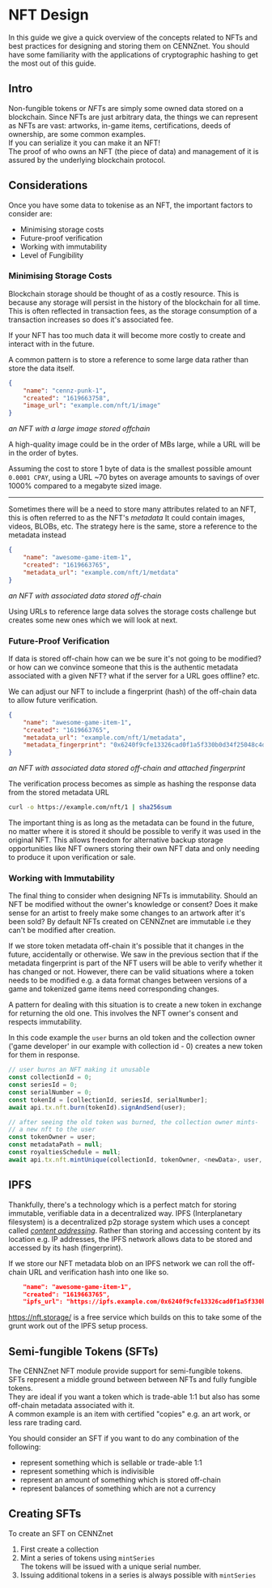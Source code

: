 # NFT Design

In this guide we give a quick overview of the concepts related to NFTs and best practices for designing and storing them on CENNZnet.
You should have some familiarity with the applications of cryptographic hashing to get the most out of this guide.

## Intro
Non-fungible tokens or *NFT*s are simply some owned data stored on a blockchain.
Since NFTs are just arbitrary data, the things we can represent as NFTs are vast: artworks, in-game items, certifications, deeds of ownership, are some common examples.  
If you can serialize it you can make it an NFT!  
The proof of who owns an NFT (the piece of data) and management of it is assured by the underlying blockchain protocol.

## Considerations

Once you have some data to tokenise as an NFT, the important factors to consider are:
- Minimising storage costs
- Future-proof verification
- Working with immutability
- Level of Fungibility

### Minimising Storage Costs
Blockchain storage should be thought of as a costly resource. This is because any storage will persist in the history of the blockchain for all time. This is often reflected in transaction fees, as the storage consumption of a transaction increases so does it's associated fee.

If your NFT has too much data it will become more costly to create and interact with in the future.

A common pattern is to store a reference to some large data rather than store the data itself.
```json
{
    "name": "cennz-punk-1",
    "created": "1619663758",
    "image_url": "example.com/nft/1/image"
}
```
*an NFT with a large image stored offchain*

A high-quality image could be in the order of MBs large, while a URL will be in the order of bytes.

Assuming the cost to store 1 byte of data is the smallest possible amount `0.0001 CPAY`, using a URL ~70 bytes on average amounts to savings of over 1000% compared to a megabyte sized image.

---

Sometimes there will be a need to store many attributes related to an NFT, this is often referred to as the NFT's *metadata*
It could contain images, videos, BLOBs, etc.
The strategy here is the same, store a reference to the metadata instead
```json
{
    "name": "awesome-game-item-1",
    "created": "1619663765",
    "metadata_url": "example.com/nft/1/metdata"
}
```
*an NFT with associated data stored off-chain*

Using URLs to reference large data solves the storage costs challenge but creates some new ones which we will look at next.

### Future-Proof Verification

If data is stored off-chain how can we be sure it's not going to be modified? or how can we convince someone that this is the authentic metadata associated with a given NFT? what if the server for a URL goes offline? etc.

We can adjust our NFT to include a fingerprint (hash) of the off-chain data to allow future verification.

```json
{
    "name": "awesome-game-item-1",
    "created": "1619663765",
    "metadata_url": "example.com/nft/1/metadata",
    "metadata_fingerprint": "0x6240f9cfe13326cad0f1a5f330b0d34f25048c4d994653df1cf081a52993454f"
}
```
*an NFT with associated data stored off-chain and attached fingerprint*

The verification process becomes as simple as hashing the response data from the stored metadata URL
```sh
curl -o https://example.com/nft/1 | sha256sum
```

The important thing is as long as the metadata can be found in the future, no matter where it is stored it should be possible to verify it was used in the original NFT.
This allows freedom for alternative backup storage opportunities like NFT owners storing their own NFT data and only needing to produce it upon verification or sale.

### Working with Immutability

The final thing to consider when designing NFTs is immutability.
Should an NFT be modified without the owner's knowledge or consent?
Does it make sense for an artist to freely make some changes to an artwork after it's been sold?
By default NFTs created on CENNZnet are immutable i.e they can't be modified after creation.

If we store token metadata off-chain it's possible that it changes in the future, accidentally or otherwise. We saw in the previous section that if the metadata fingerprint is part of the NFT users will be able to verify whether it has changed or not.
However, there can be valid situations where a token needs to be modified e.g. a data format changes between versions of a game and tokenized game items need corresponding changes.

A pattern for dealing with this situation is to create a new token in exchange for returning the old one. This involves the NFT owner's consent and respects immutability.

In this code example the `user` burns an old token and the collection owner ('game developer' in our example with collection id - 0) creates a new token for them in response.
```javascript
// user burns an NFT making it unusable
const collectionId = 0;
const seriesId = 0;
const serialNumber = 0;
const tokenId = [collectionId, seriesId, serialNumber];
await api.tx.nft.burn(tokenId).signAndSend(user);

// after seeing the old token was burned, the collection owner mints-
// a new nft to the user
const tokenOwner = user;
const metadataPath = null;
const royaltiesSchedule = null;
await api.tx.nft.mintUnique(collectionId, tokenOwner, <newData>, user, metadataPath, royaltiesSchedule).signAndSend(collectionOwner);
```

## IPFS
Thankfully, there's a technology which is a perfect match for storing immutable, verifiable data in a decentralized way. IPFS (Interplanetary filesystem) is a decentralized p2p storage system which uses a concept called [*content addressing*](https://proto.school/content-addressing/01). Rather than storing and accessing content by its location e.g. IP addresses, the IPFS network allows data to be stored and accessed by its hash (fingerprint).

If we store our NFT metadata blob on an IPFS network we can roll the off-chain URL and verification hash into one like so.
```json
    "name": "awesome-game-item-1",
    "created": "1619663765",
    "ipfs_url": "https://ipfs.example.com/0x6240f9cfe13326cad0f1a5f330b0d34f25048c4d994653df1cf081a52993454f"
```

https://nft.storage/ is a free service which builds on this to take some of the grunt work out of the IPFS setup process.

## Semi-fungible Tokens (SFTs)

The CENNZnet NFT module provide support for semi-fungible tokens.  
SFTs represent a middle ground between between NFTs and fully fungible tokens.  
They are ideal if you want a token which is trade-able 1:1 but also has some off-chain metadata associated with it.  
A common example is an item with certified "copies" e.g. an art work, or less rare trading card.  

You should consider an SFT if you want to do any combination of the following:  
- represent something which is sellable or trade-able 1:1
- represent something which is indivisible
- represent an amount of something which is stored off-chain
- represent balances of something which are not a currency

## Creating SFTs

To create an SFT on CENNZnet  
1) First create a collection  
2) Mint a series of tokens using `mintSeries`  
The tokens will be issued with a unique serial number.  
3) Issuing additional tokens in a series is always possible with `mintSeries`  

